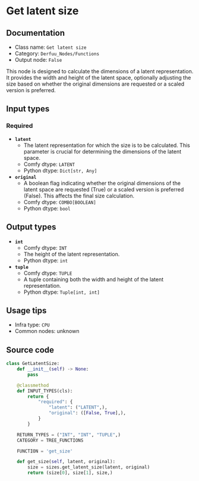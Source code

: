 # Get latent size
## Documentation
- Class name: `Get latent size`
- Category: `Derfuu_Nodes/Functions`
- Output node: `False`

This node is designed to calculate the dimensions of a latent representation. It provides the width and height of the latent space, optionally adjusting the size based on whether the original dimensions are requested or a scaled version is preferred.
## Input types
### Required
- **`latent`**
    - The latent representation for which the size is to be calculated. This parameter is crucial for determining the dimensions of the latent space.
    - Comfy dtype: `LATENT`
    - Python dtype: `Dict[str, Any]`
- **`original`**
    - A boolean flag indicating whether the original dimensions of the latent space are requested (True) or a scaled version is preferred (False). This affects the final size calculation.
    - Comfy dtype: `COMBO[BOOLEAN]`
    - Python dtype: `bool`
## Output types
- **`int`**
    - Comfy dtype: `INT`
    - The height of the latent representation.
    - Python dtype: `int`
- **`tuple`**
    - Comfy dtype: `TUPLE`
    - A tuple containing both the width and height of the latent representation.
    - Python dtype: `Tuple[int, int]`
## Usage tips
- Infra type: `CPU`
- Common nodes: unknown


## Source code
```python
class GetLatentSize:
    def __init__(self) -> None:
        pass

    @classmethod
    def INPUT_TYPES(cls):
        return {
            "required": {
                "latent": ("LATENT",),
                "original": ([False, True],),
            }
        }

    RETURN_TYPES = ("INT", "INT", "TUPLE",)
    CATEGORY = TREE_FUNCTIONS

    FUNCTION = 'get_size'

    def get_size(self, latent, original):
        size = sizes.get_latent_size(latent, original)
        return (size[0], size[1], size,)

```
